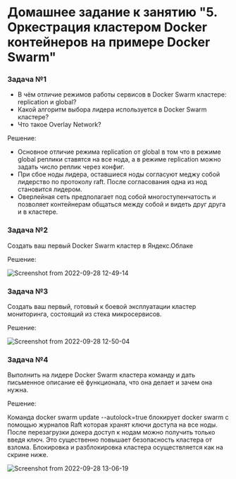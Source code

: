 # Домашнее задание к занятию "5. Оркестрация кластером Docker контейнеров на примере Docker Swarm"


### Задача №1

* В чём отличие режимов работы сервисов в Docker Swarm кластере: replication и global?
* Какой алгоритм выбора лидера используется в Docker Swarm кластере?
* Что такое Overlay Network?

Решение:

* Основное отличие режима replication от global  в том что в режиме  global реплики ставятся на все нода, а в режиме replication можно задать число реплик через конфиг.
* При сбое ноды лидера, оставшиеся ноды согласуют меджу собой лидерство по протоколу raft. После согласования одна из нод становится лидером.
* Оверлейная сеть предполагает под собой многоступенчатость и позволяет контейнерам общаться между собой и видеть друг друга и в кластере.

### Задача №2

Создать ваш первый Docker Swarm кластер в Яндекс.Облаке

Решение:

![Screenshot from 2022-09-28 12-49-14](https://user-images.githubusercontent.com/92155007/192739361-08a5f7bb-8cff-4efe-bc5f-e3dcf4b159eb.png)


### Задача №3

Создать ваш первый, готовый к боевой эксплуатации кластер мониторинга, состоящий из стека микросервисов.

Решение:

![Screenshot from 2022-09-28 12-50-04](https://user-images.githubusercontent.com/92155007/192739410-cc24f984-a32d-4769-97ef-94bb63b65c00.png)


### Задача №4

Выполнить на лидере Docker Swarm кластера команду и дать письменное описание её функционала, что она делает и зачем она нужна.

Решение:

Команда docker swarm update --autolock=true блокирует docker swarm с помощью журналов Raft которая хранят ключи доступа на все ноды. После перезагрузки докера доступ к нодам можно получить только введя ключ. Это существенно повышает безопасность кластера от взлома. Блокировка и разблокировка кластера осуществляется как на скрине ниже.

![Screenshot from 2022-09-28 13-06-19](https://user-images.githubusercontent.com/92155007/192739447-592de8ea-24ec-495e-b989-0973c5825d8c.png)

